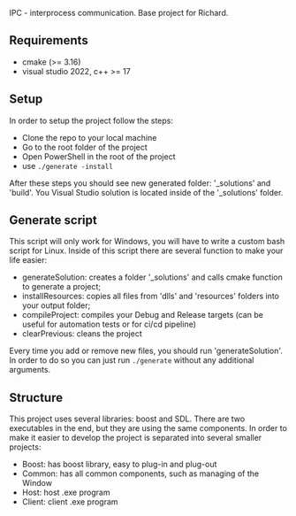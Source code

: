 IPC - interprocess communication. Base project for Richard.

## Requirements
- cmake (>= 3.16)
- visual studio 2022, c++ >= 17

## Setup
In order to setup the project follow the steps:
- Clone the repo to your local machine
- Go to the root folder of the project
- Open PowerShell in the root of the project
- use `./generate -install`

After these steps you should see new generated folder: '_solutions' and 'build'. You Visual Studio solution is located inside of the '_solutions' folder.

## Generate script
This script will only work for Windows, you will have to write a custom bash script for Linux. Inside of this script there are several function to make your life easier:
- generateSolution: creates a folder '_solutions' and calls cmake function to generate a project;
- installResources: copies all files from 'dlls' and 'resources' folders into your output folder;
- compileProject: compiles your Debug and Release targets (can be useful for automation tests or for ci/cd pipeline)
- clearPrevious: cleans the project

Every time you add or remove new files, you should run 'generateSolution'. In order to do so you can just run `./generate` without any additional arguments.

## Structure
This project uses several libraries: boost and SDL. There are two executables in the end, but they are using the same components. In order to make it easier to develop the project is separated into several smaller projects:
- Boost: has boost library, easy to plug-in and plug-out
- Common: has all common components, such as managing of the Window
- Host: host .exe program
- Client: client .exe program